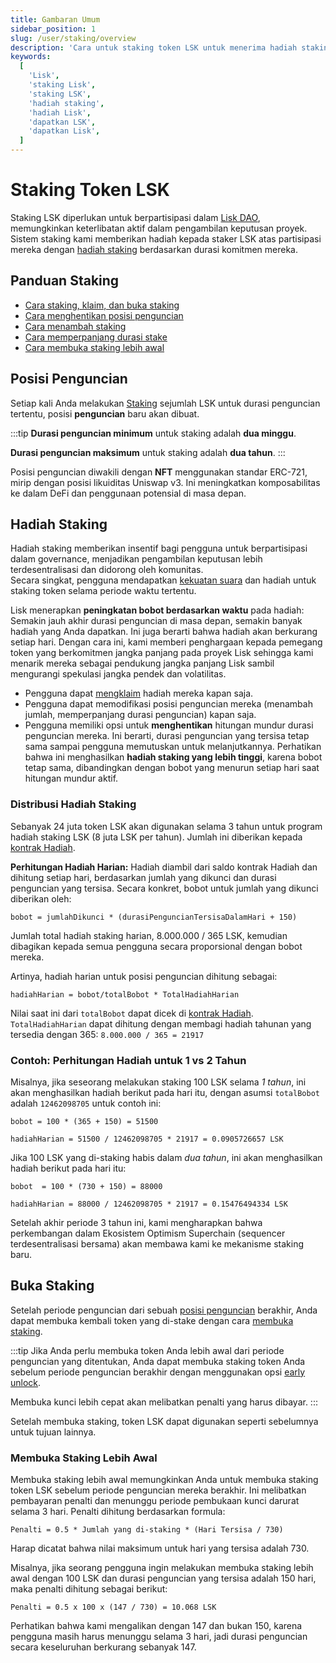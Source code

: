 ```yaml
---
title: Gambaran Umum
sidebar_position: 1
slug: /user/staking/overview
description: 'Cara untuk staking token LSK untuk menerima hadiah staking.'
keywords:
  [
    'Lisk',
    'staking Lisk',
    'staking LSK',
    'hadiah staking',
    'hadiah Lisk',
    'dapatkan LSK',
    'dapatkan Lisk',
  ]
---
```


# Staking Token LSK

Staking LSK diperlukan untuk berpartisipasi dalam [Lisk DAO](https://www.tally.xyz/gov/lisk), memungkinkan keterlibatan aktif dalam pengambilan keputusan proyek. Sistem staking kami memberikan hadiah kepada staker LSK atas partisipasi mereka dengan [hadiah staking](#hadiah-staking) berdasarkan durasi komitmen mereka.

## Panduan Staking

- [Cara staking, klaim, dan buka staking](stake-unstake.mdx)
- [Cara menghentikan posisi penguncian](pause-position.mdx)
- [Cara menambah staking](../staking/increase-stake.mdx)
- [Cara memperpanjang durasi stake](extend-duration.mdx)
- [Cara membuka staking lebih awal](early-unlock.mdx)

## Posisi Penguncian

Setiap kali Anda melakukan [Staking](stake-unstake.mdx#cara-staking-token-lsk-anda) sejumlah LSK untuk durasi penguncian tertentu, posisi **penguncian** baru akan dibuat.

:::tip
**Durasi penguncian minimum** untuk staking adalah **dua minggu**.

**Durasi penguncian maksimum** untuk staking adalah **dua tahun**.
:::

Posisi penguncian diwakili dengan **NFT** menggunakan standar ERC-721, mirip dengan posisi likuiditas Uniswap v3.
Ini meningkatkan komposabilitas ke dalam DeFi dan penggunaan potensial di masa depan.

## Hadiah Staking

Hadiah staking memberikan insentif bagi pengguna untuk berpartisipasi dalam governance, menjadikan pengambilan keputusan lebih terdesentralisasi dan didorong oleh komunitas.  
Secara singkat, pengguna mendapatkan [kekuatan suara](docs-user/governance/overview.mdx#kekuatan-suara) dan hadiah untuk staking token selama periode waktu tertentu.

Lisk menerapkan **peningkatan bobot berdasarkan waktu** pada hadiah:
Semakin jauh akhir durasi penguncian di masa depan, semakin banyak hadiah yang Anda dapatkan.
Ini juga berarti bahwa hadiah akan berkurang setiap hari.
Dengan cara ini, kami memberi penghargaan kepada pemegang token yang berkomitmen jangka panjang pada proyek Lisk sehingga kami menarik mereka sebagai pendukung jangka panjang Lisk sambil mengurangi spekulasi jangka pendek dan volatilitas.

- Pengguna dapat [mengklaim](stake-unstake.mdx#cara-mengklaim-hadiah-staking) hadiah mereka kapan saja.   
- Pengguna dapat memodifikasi posisi penguncian mereka (menambah jumlah, memperpanjang durasi penguncian) kapan saja.
- Pengguna memiliki opsi untuk **menghentikan** hitungan mundur durasi penguncian mereka.
Ini berarti, durasi penguncian yang tersisa tetap sama sampai pengguna memutuskan untuk melanjutkannya.
Perhatikan bahwa ini menghasilkan **hadiah staking yang lebih tinggi**, karena bobot tetap sama, dibandingkan dengan bobot yang menurun setiap hari saat hitungan mundur aktif.

### Distribusi Hadiah Staking
Sebanyak 24 juta token LSK akan digunakan selama 3 tahun untuk program hadiah staking LSK (8 juta LSK per tahun).
Jumlah ini diberikan kepada [kontrak Hadiah](https://blockscout.lisk.com/address/0xD35ca9577a9DADa7624a35EC10C2F55031f0Ab1f).

**Perhitungan Hadiah Harian:** Hadiah diambil dari saldo kontrak Hadiah dan dihitung setiap hari, berdasarkan jumlah yang dikunci dan durasi penguncian yang tersisa.
Secara konkret, bobot untuk jumlah yang dikunci diberikan oleh:

```
bobot = jumlahDikunci * (durasiPenguncianTersisaDalamHari + 150)
```

Jumlah total hadiah staking harian, 8.000.000 / 365 LSK, kemudian dibagikan kepada semua pengguna secara proporsional dengan bobot mereka.

Artinya, hadiah harian untuk posisi penguncian dihitung sebagai:

```
hadiahHarian = bobot/totalBobot * TotalHadiahHarian
```

Nilai saat ini dari `totalBobot` dapat dicek di [kontrak Hadiah](https://blockscout.lisk.com/address/0xD35ca9577a9DADa7624a35EC10C2F55031f0Ab1f?tab=read_proxy).
`TotalHadiahHarian` dapat dihitung dengan membagi hadiah tahunan yang tersedia dengan 365:  `8.000.000 / 365 = 21917`

### Contoh: Perhitungan Hadiah untuk 1 vs 2 Tahun
Misalnya, jika seseorang melakukan staking 100 LSK selama *1 tahun*, ini akan menghasilkan hadiah berikut pada hari itu, dengan asumsi `totalBobot` adalah `12462098705` untuk contoh ini:

```
bobot = 100 * (365 + 150) = 51500
```

```
hadiahHarian = 51500 / 12462098705 * 21917 = 0.0905726657 LSK 
```

Jika 100 LSK yang di-staking habis dalam *dua tahun*, ini akan menghasilkan hadiah berikut pada hari itu:

```
bobot  = 100 * (730 + 150) = 88000
```

```
hadiahHarian = 88000 / 12462098705 * 21917 = 0.15476494334 LSK 
```

Setelah akhir periode 3 tahun ini, kami mengharapkan bahwa perkembangan dalam Ekosistem Optimism Superchain (sequencer terdesentralisasi bersama) akan membawa kami ke mekanisme staking baru.

## Buka Staking

Setelah periode penguncian dari sebuah [posisi penguncian](#posisi-penguncian) berakhir, Anda dapat membuka kembali token yang di-stake dengan cara [membuka staking](stake-unstake.mdx#cara-membuka-staking-token-lsk-anda).

:::tip
Jika Anda perlu membuka token Anda lebih awal dari periode penguncian yang ditentukan, Anda dapat membuka staking token Anda sebelum periode penguncian berakhir dengan menggunakan opsi [early unlock](#membuka-staking-lebih-awal).

Membuka kunci lebih cepat akan melibatkan penalti yang harus dibayar.
:::

Setelah membuka staking, token LSK dapat digunakan seperti sebelumnya untuk tujuan lainnya.

### Membuka Staking Lebih Awal
Membuka staking lebih awal memungkinkan Anda untuk membuka staking token LSK sebelum periode penguncian mereka berakhir.
Ini melibatkan pembayaran penalti dan menunggu periode pembukaan kunci darurat selama 3 hari.
Penalti dihitung berdasarkan formula:

```
Penalti = 0.5 * Jumlah yang di-staking * (Hari Tersisa / 730)
```

Harap dicatat bahwa nilai maksimum untuk hari yang tersisa adalah 730.

Misalnya, jika seorang pengguna ingin melakukan membuka staking lebih awal dengan 100 LSK dan durasi penguncian yang tersisa adalah 150 hari, maka penalti dihitung sebagai berikut:

```
Penalti = 0.5 x 100 x (147 / 730) = 10.068 LSK
```

Perhatikan bahwa kami mengalikan dengan 147 dan bukan 150, karena pengguna masih harus menunggu selama 3 hari, jadi durasi penguncian secara keseluruhan berkurang sebanyak 147.
